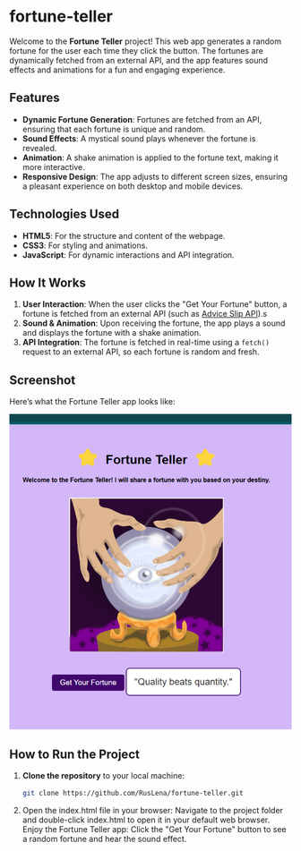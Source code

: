 # fortune-teller

Welcome to the **Fortune Teller** project! This web app generates a random fortune for the user each time they click the button. The fortunes are dynamically fetched from an external API, and the app features sound effects and animations for a fun and engaging experience.

## Features

- **Dynamic Fortune Generation**: Fortunes are fetched from an API, ensuring that each fortune is unique and random.
- **Sound Effects**: A mystical sound plays whenever the fortune is revealed.
- **Animation**: A shake animation is applied to the fortune text, making it more interactive.
- **Responsive Design**: The app adjusts to different screen sizes, ensuring a pleasant experience on both desktop and mobile devices.

## Technologies Used

- **HTML5**: For the structure and content of the webpage.
- **CSS3**: For styling and animations.
- **JavaScript**: For dynamic interactions and API integration.

## How It Works

1. **User Interaction**: When the user clicks the "Get Your Fortune" button, a fortune is fetched from an external API (such as [Advice Slip API](https://api.adviceslip.com/)).s
2. **Sound & Animation**: Upon receiving the fortune, the app plays a sound and displays the fortune with a shake animation.
3. **API Integration**: The fortune is fetched in real-time using a `fetch()` request to an external API, so each fortune is random and fresh.
   
## Screenshot

Here’s what the Fortune Teller app looks like:

![Fortune Teller Screenshot](images/Screenshot.png)

## How to Run the Project

1. **Clone the repository** to your local machine:
   ```bash
   git clone https://github.com/RusLena/fortune-teller.git

2. Open the index.html file in your browser:
Navigate to the project folder and double-click index.html to open it in your default web browser.
Enjoy the Fortune Teller app:
Click the "Get Your Fortune" button to see a random fortune and hear the sound effect.  


